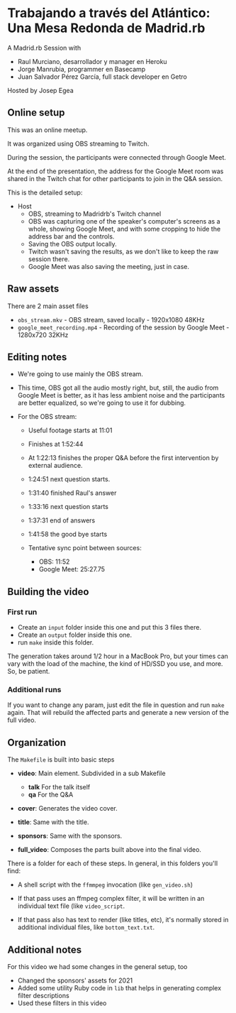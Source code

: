 # Trabajando a través del Atlántico: Una Mesa Redonda de Madrid.rb

A Madrid.rb Session with

- Raul Murciano, desarrollador y manager en Heroku
- Jorge Manrubia, programmer en Basecamp
- Juan Salvador Pérez García, full stack developer en Getro

Hosted by Josep Egea

## Online setup

This was an online meetup.

It was organized using OBS streaming to Twitch.

During the session, the participants were connected through
Google Meet.

At the end of the presentation, the address for the Google Meet room
was shared in the Twitch chat for other participants to join in the
Q&A session.

This is the detailed setup:

- Host
  - OBS, streaming to Madridrb's Twitch channel
  - OBS was capturing one of the speaker's computer's screens as a
    whole, showing Google Meet, and with some cropping to hide the
    address bar and the controls.
  - Saving the OBS output locally.
  - Twitch wasn't saving the results, as we don't like to keep the raw
    session there.
  - Google Meet was also saving the meeting, just in case.

## Raw assets

There are 2 main asset files

- `obs_stream.mkv` - OBS stream, saved locally - 1920x1080 48KHz
- `google_meet_recording.mp4` - Recording of the session by Google Meet - 1280x720 32KHz

## Editing notes

- We're going to use mainly the OBS stream.

- This time, OBS got all the audio mostly right, but, still, the audio
  from Google Meet is better, as it has less ambient noise and the
  participants are better equalized, so we're going to use it for
  dubbing.
  
- For the OBS stream:

  - Useful footage starts at 11:01
  
  - Finishes at 1:52:44
  
  - At 1:22:13 finishes the proper Q&A before the first intervention
    by external audience.
    
  - 1:24:51 next question starts.
  - 1:31:40 finished Raul's answer
  
  - 1:33:16 next question starts
  - 1:37:31 end of answers
  
  - 1:41:58 the good bye starts

  - Tentative sync point between sources:
    - OBS: 11:52
    - Google Meet: 25:27.75

## Building the video

### First run

- Create an `input` folder inside this one and put this 3 files there.
- Create an `output` folder inside this one.
- run `make` inside this folder.

The generation takes around 1/2 hour in a MacBook Pro, but your times
can vary with the load of the machine, the kind of HD/SSD you use, and
more. So, be patient.

### Additional runs

If you want to change any param, just edit the file in question and
run `make` again. That will rebuild the affected parts and generate a
new version of the full video.

## Organization

The `Makefile` is built into basic steps

- **video**: Main element. Subdivided in a sub Makefile
  - **talk** For the talk itself
  - **qa** For the Q&A
  
- **cover**: Generates the video cover.

- **title**: Same with the title.

- **sponsors**: Same with the sponsors.

- **full_video**: Composes the parts built above into the final video.

There is a folder for each of these steps. In general, in this folders
you'll find:

- A shell script with the `ffmmpeg` invocation (like `gen_video.sh`)

- If that pass uses an ffmpeg complex filter, it will be written in an
  individual text file (like `video_script`.
  
- If that pass also has text to render (like titles, etc), it's
  normally stored in additional individual files, like
  `bottom_text.txt`.

## Additional notes

For this video we had some changes in the general setup, too

- Changed the sponsors' assets for 2021
- Added some utility Ruby code in `lib` that helps in generating
  complex filter descriptions
- Used these filters in this video
